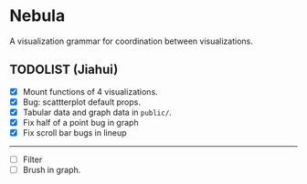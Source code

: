 # Nebula
A visualization grammar for coordination between visualizations.

## TODOLIST (Jiahui)
- [x] Mount functions of 4 visualizations.
- [x] Bug: scattterplot default props.
- [x] Tabular data and graph data in `public/`.
- [x] Fix half of a point bug in graph
- [x] Fix scroll bar bugs in lineup

---

- [ ] Filter
- [ ] Brush in graph.
